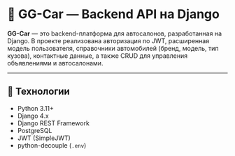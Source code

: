 # 🚗 GG-Car — Backend API на Django

**GG-Car** — это backend-платформа для автосалонов, разработанная на Django. В проекте реализована авторизация по JWT, расширенная модель пользователя, справочники автомобилей (бренд, модель, тип кузова), контактные данные, а также CRUD для управления объявлениями и автосалонами.

---

## 🧰 Технологии

- Python 3.11+
- Django 4.x
- Django REST Framework
- PostgreSQL
- JWT (SimpleJWT)
- python-decouple (`.env`)


